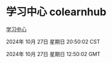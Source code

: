 # 学习中心 colearnhub
[学习中心](http://219.139.197.74:56308/colearnhub/)

2024年 10月 27日 星期日 20:50:02 CST

2024年 10月 27日 星期日 12:50:02 GMT
